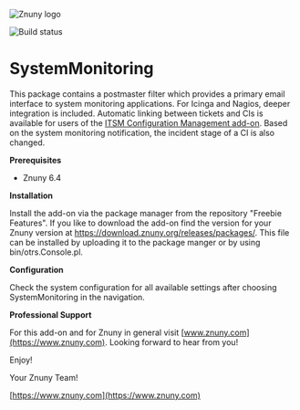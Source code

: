 ![Znuny logo](https://znuny.com/assets/images/logo_small.png)

![Build status](https://badge.proxy.znuny.com/SystemMonitoring/dev)

SystemMonitoring
================
This package contains a postmaster filter which provides a primary email interface to system monitoring applications. For Icinga and Nagios, deeper integration is included. Automatic linking between tickets and CIs is available for users of the [ITSM Configuration Management add-on](https://doc.znuny.org/manual/itsmfeatures/index.html). Based on the system monitoring notification, the incident stage of a CI is also changed.

**Prerequisites**

- Znuny 6.4

**Installation**

Install the add-on via the package manager from the repository "Freebie Features". If you like to download the add-on find the version for your Znuny version at https://download.znuny.org/releases/packages/. This file can be installed by uploading it to the package manger or by using  bin/otrs.Console.pl.

**Configuration**

Check the system configuration for all available settings after choosing SystemMonitoring in the navigation.

**Professional Support**

For this add-on and for Znuny in general visit [www.znuny.com](https://www.znuny.com). Looking forward to hear from you!

Enjoy!

Your Znuny Team!

[https://www.znuny.com](https://www.znuny.com)
